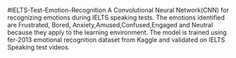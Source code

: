 #IELTS-Test-Emotion-Recognition
A Convolutional Neural Network(CNN) for recognizing emotions during IELTS speaking tests. The emotions identified are Frustrated, 
Bored, Anxiety,Amused,Confused,Engaged and Neutral because they apply to the learning environment.
The model is trained using fer-2013 emotional recognition dataset from Kaggle and validated on IELTS Speaking test videos.
